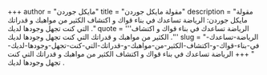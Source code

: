 +++
author = "مايكل جوردن"
title = "مقولة مايكل جوردن"
description = "مقولة مايكل جوردن: الرياضة تساعدك في بناء قواك و اكتشاف الكثير من مواهبك و قدراتك التي كنت تجهل وجودها لديك ."
quote = '''الرياضة تساعدك في بناء قواك و اكتشاف الكثير من مواهبك و قدراتك التي كنت تجهل وجودها لديك .''' 
slug = "الرياضة-تساعدك-في-بناء-قواك-و-اكتشاف-الكثير-من-مواهبك-و-قدراتك-التي-كنت-تجهل-وجودها-لديك-"
+++
الرياضة تساعدك في بناء قواك و اكتشاف الكثير من مواهبك و قدراتك التي كنت تجهل وجودها لديك .

